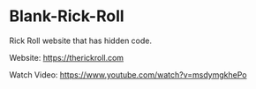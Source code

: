 # Blank-Rick-Roll

Rick Roll website that has hidden code.

Website: https://therickroll.com

Watch Video: https://www.youtube.com/watch?v=msdymgkhePo

